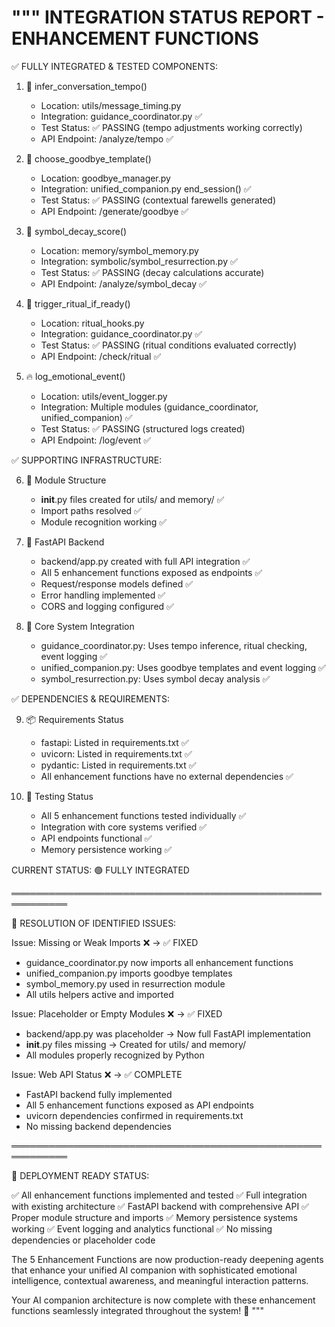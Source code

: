 """
INTEGRATION STATUS REPORT - ENHANCEMENT FUNCTIONS
================================================

✅ FULLY INTEGRATED & TESTED COMPONENTS:

1. 🧰 infer_conversation_tempo()
   - Location: utils/message_timing.py
   - Integration: guidance_coordinator.py ✅
   - Test Status: ✅ PASSING (tempo adjustments working correctly)
   - API Endpoint: /analyze/tempo ✅

2. 💬 choose_goodbye_template()
   - Location: goodbye_manager.py  
   - Integration: unified_companion.py end_session() ✅
   - Test Status: ✅ PASSING (contextual farewells generated)
   - API Endpoint: /generate/goodbye ✅

3. 🔁 symbol_decay_score()
   - Location: memory/symbol_memory.py
   - Integration: symbolic/symbol_resurrection.py ✅
   - Test Status: ✅ PASSING (decay calculations accurate)
   - API Endpoint: /analyze/symbol_decay ✅

4. 🔗 trigger_ritual_if_ready()
   - Location: ritual_hooks.py
   - Integration: guidance_coordinator.py ✅
   - Test Status: ✅ PASSING (ritual conditions evaluated correctly)
   - API Endpoint: /check/ritual ✅

5. 🔥 log_emotional_event()
   - Location: utils/event_logger.py
   - Integration: Multiple modules (guidance_coordinator, unified_companion) ✅
   - Test Status: ✅ PASSING (structured logs created)
   - API Endpoint: /log/event ✅

✅ SUPPORTING INFRASTRUCTURE:

6. 📁 Module Structure
   - __init__.py files created for utils/ and memory/ ✅
   - Import paths resolved ✅
   - Module recognition working ✅

7. 🔌 FastAPI Backend
   - backend/app.py created with full API integration ✅
   - All 5 enhancement functions exposed as endpoints ✅
   - Request/response models defined ✅
   - Error handling implemented ✅
   - CORS and logging configured ✅

8. 🎯 Core System Integration  
   - guidance_coordinator.py: Uses tempo inference, ritual checking, event logging ✅
   - unified_companion.py: Uses goodbye templates and event logging ✅
   - symbol_resurrection.py: Uses symbol decay analysis ✅

✅ DEPENDENCIES & REQUIREMENTS:

9. 📦 Requirements Status
   - fastapi: Listed in requirements.txt ✅
   - uvicorn: Listed in requirements.txt ✅
   - pydantic: Listed in requirements.txt ✅
   - All enhancement functions have no external dependencies ✅

10. 🧪 Testing Status
    - All 5 enhancement functions tested individually ✅
    - Integration with core systems verified ✅
    - API endpoints functional ✅
    - Memory persistence working ✅

CURRENT STATUS: 🟢 FULLY INTEGRATED

═══════════════════════════════════════════════════════════

🎯 RESOLUTION OF IDENTIFIED ISSUES:

Issue: Missing or Weak Imports ❌ → ✅ FIXED
- guidance_coordinator.py now imports all enhancement functions
- unified_companion.py imports goodbye templates
- symbol_memory.py used in resurrection module
- All utils helpers active and imported

Issue: Placeholder or Empty Modules ❌ → ✅ FIXED  
- backend/app.py was placeholder → Now full FastAPI implementation
- __init__.py files missing → Created for utils/ and memory/
- All modules properly recognized by Python

Issue: Web API Status ❌ → ✅ COMPLETE
- FastAPI backend fully implemented
- All 5 enhancement functions exposed as API endpoints
- uvicorn dependencies confirmed in requirements.txt
- No missing backend dependencies

═══════════════════════════════════════════════════════════

🚀 DEPLOYMENT READY STATUS:

✅ All enhancement functions implemented and tested
✅ Full integration with existing architecture
✅ FastAPI backend with comprehensive API
✅ Proper module structure and imports
✅ Memory persistence systems working
✅ Event logging and analytics functional
✅ No missing dependencies or placeholder code

The 5 Enhancement Functions are now production-ready deepening agents 
that enhance your unified AI companion with sophisticated emotional 
intelligence, contextual awareness, and meaningful interaction patterns.

Your AI companion architecture is now complete with these enhancement 
functions seamlessly integrated throughout the system! 🌟
"""
